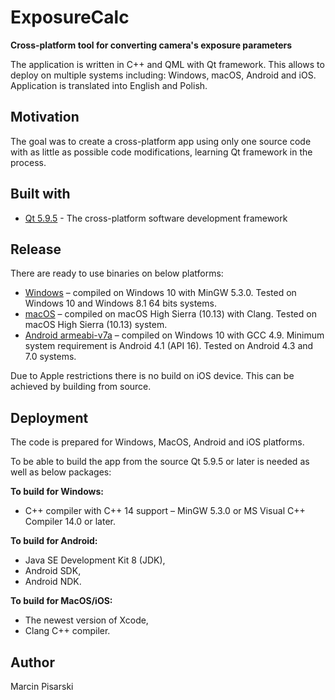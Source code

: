 # ExposureCalc
**Cross-platform tool for converting camera's exposure parameters**

The application is written in C++ and QML with Qt framework. This allows to deploy on multiple systems including: Windows, macOS, Android and iOS.
Application is translated into English and Polish. 

## Motivation
The goal was to create a cross-platform app using only one source code with as little as possible code modifications, learning Qt framework in the process.

## Built with
* [Qt 5.9.5](https://www.qt.io/) - The cross-platform software development framework

## Release
There are ready to use binaries on below platforms:
* [Windows](https://github.com/MarcinPis/ExposureCalc/releases/tag/v1.0.0) – compiled on Windows 10 with MinGW 5.3.0. Tested on Windows 10 and Windows 8.1 64 bits systems.
* [macOS](https://github.com/MarcinPis/ExposureCalc/releases/tag/v1.0.0) – compiled on macOS High Sierra (10.13) with Clang. Tested on macOS High Sierra (10.13) system.
* [Android armeabi-v7a](https://github.com/MarcinPis/ExposureCalc/releases/tag/v1.0.0) – compiled on Windows 10 with GCC 4.9. Minimum system requirement is Android 4.1 (API 16). Tested on Android 4.3 and 7.0 systems.

Due to Apple restrictions there is no build on iOS device. This can be achieved by building from source.

## Deployment
The code is prepared for Windows, MacOS, Android and iOS platforms. 

To be able to build the app from the source Qt 5.9.5 or later is needed as well as below packages:

**To build for Windows:**
* C++ compiler with C++ 14 support – MinGW 5.3.0 or MS Visual C++ Compiler 14.0 or later.

**To build for Android:**
* Java SE Development Kit 8 (JDK),
* Android SDK,
* Android NDK.

**To build for MacOS/iOS:**
* The newest version of Xcode,
* Clang C++ compiler.

## Author
Marcin Pisarski
